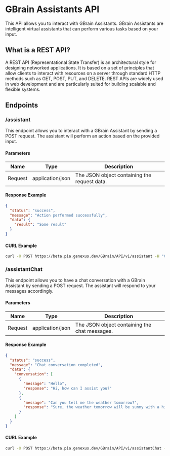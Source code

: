 # GBrain Assistants API

This API allows you to interact with GBrain Assistants. GBrain Assistants are intelligent virtual assistants that can perform various tasks based on your input.

## What is a REST API?

A REST API (Representational State Transfer) is an architectural style for designing networked applications. It is based on a set of principles that allow clients to interact with resources on a server through standard HTTP methods such as GET, POST, PUT, and DELETE. REST APIs are widely used in web development and are particularly suited for building scalable and flexible systems.

## Endpoints

### /assistant

This endpoint allows you to interact with a GBrain Assistant by sending a POST request. The assistant will perform an action based on the provided input.

#### Parameters

| Name    | Type          | Description                               |
|---------|---------------|-------------------------------------------|
| Request | application/json | The JSON object containing the request data. |

#### Response Example

```json
{
  "status": "success",
  "message": "Action performed successfully",
  "data": {
    "result": "Some result"
  }
}
```

#### CURL Example

```bash
curl -X POST https://beta.pia.genexus.dev/GBrain/API/v1/assistant -H "Content-Type: application/json" -d '{"request": "Some request"}'
```

### /assistantChat

This endpoint allows you to have a chat conversation with a GBrain Assistant by sending a POST request. The assistant will respond to your messages accordingly.

#### Parameters

| Name    | Type          | Description                               |
|---------|---------------|-------------------------------------------|
| Request | application/json | The JSON object containing the chat messages. |

#### Response Example

```json
{
  "status": "success",
  "message": "Chat conversation completed",
  "data": {
    "conversation": [
      {
        "message": "Hello",
        "response": "Hi, how can I assist you?"
      },
      {
        "message": "Can you tell me the weather tomorrow?",
        "response": "Sure, the weather tomorrow will be sunny with a high of 25°C."
      }
    ]
  }
}
```

#### CURL Example

```bash
curl -X POST https://beta.pia.genexus.dev/GBrain/API/v1/assistantChat -H "Content-Type: application/json" -d '{"message": "Hello"}'
```
